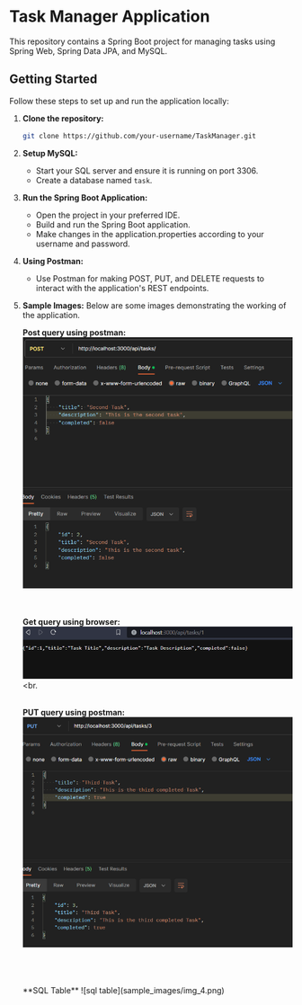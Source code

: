# Task Manager Application

This repository contains a Spring Boot project for managing tasks using Spring Web, Spring Data JPA, and MySQL.

## Getting Started

Follow these steps to set up and run the application locally:

1. **Clone the repository:**
    ```bash
    git clone https://github.com/your-username/TaskManager.git
    ```

2. **Setup MySQL:**
   - Start your SQL server and ensure it is running on port 3306.
   - Create a database named `task`.

3. **Run the Spring Boot Application:**
   - Open the project in your preferred IDE.
   - Build and run the Spring Boot application.
   - Make changes in the application.properties according to your username and password.

4. **Using Postman:**
   - Use Postman for making POST, PUT, and DELETE requests to interact with the application's REST endpoints.

5. **Sample Images:**
   Below are some images demonstrating the working of the application.

   **Post query using postman:**
   ![Post query using postman](sample_images/img_1.png)<br><br><br>

    **Get query using browser:**
   ![Get query using browser](sample_images/img_2.png)<br.<br><br>

   **PUT query using postman:**
   ![PUT query using postman](sample_images/img_3.png) <br><br><br>

   <br>
   **SQL Table**
   ![sql table](sample_images/img_4.png) 

   

